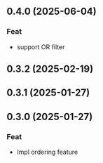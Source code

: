 ## 0.4.0 (2025-06-04)

### Feat

- support OR filter

## 0.3.2 (2025-02-19)

## 0.3.1 (2025-01-27)

## 0.3.0 (2025-01-27)

### Feat

- Impl ordering feature
